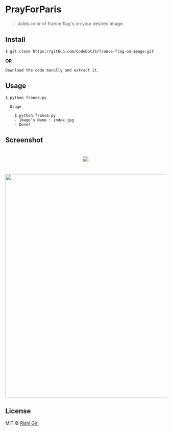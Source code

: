 # PrayForParis

> Adds color of france flag's on your desired image.

## Install

```
$ git clone https://github.com/CodeDotJS/france-flag-on-image.git
```
__OR__
```
Download the code manully and extract it.
```

## Usage

```
$ python france.py

  Usage

    $ python france.py
    - Image's Name : index.jpg
    - Done!

```

## Screenshot

<h1 align="center">
<img src="https://cloud.githubusercontent.com/assets/9411252/14898428/487dff6e-0da4-11e6-8b61-ac8d79980119.gif"></img>
</h1>
<h1 align="center">
<img src="http://rishigiri.com/github/quora.png" width="700"></img>
</h1>

## License

MIT © [Rishi Giri](http://rishigiri.com)

